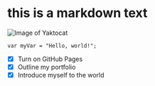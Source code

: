 # this is a markdown text
![Image of Yaktocat](https://octodex.github.com/images/yaktocat.png)

```
var myVar = "Hello, world!";
```

- [x] Turn on GitHub Pages
- [x] Outline my portfolio
- [x] Introduce myself to the world
